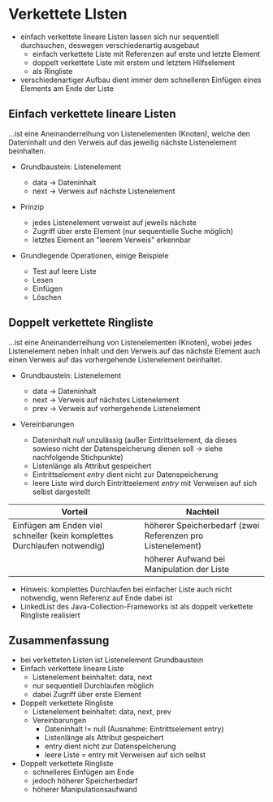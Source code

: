 # Verkettete LIsten

- einfach verkettete lineare Listen lassen sich nur sequentiell durchsuchen, deswegen verschiedenartig ausgebaut
  - einfach verkettete Liste mit Referenzen auf erste und letzte Element
  - doppelt verkettete Liste mit erstem und letztem Hilfselement
  - als Ringliste
- verschiedenartiger Aufbau dient immer dem schnelleren Einfügen eines Elements am Ende der Liste

## Einfach verkettete lineare Listen

...ist eine Aneinanderreihung von Listenelementen (Knoten), welche den Dateninhalt und den Verweis auf das jeweilig nächste Listenelement beinhalten.

- Grundbaustein: Listenelement
  - data -> Dateninhalt
  - next -> Verweis auf nächste Listenelement

- Prinzip
  - jedes Listenelement verweist auf jeweils nächste
  - Zugriff über erste Element (nur sequentielle Suche möglich)
  - letztes Element an "leerem Verweis" erkennbar

- Grundlegende Operationen, einige Beispiele
  - Test auf leere Liste
  - Lesen
  - Einfügen
  - Löschen

## Doppelt verkettete Ringliste

...ist eine Aneinanderreihung von Listenelementen (Knoten), wobei jedes Listenelement neben Inhalt und den Verweis auf das nächste Element auch einen Verweis auf das vorhergehende Listenelement beinhaltet.

- Grundbaustein: Listenelement
  - data -> Dateninhalt
  - next -> Verweis auf nächstes Listenelement
  - prev -> Verweis auf vorhergehende Listenelement

- Vereinbarungen
  - Dateninhalt _null_ unzulässig (außer Eintrittselement, da dieses sowieso nicht der Datenspeicherung dienen soll -> siehe nachfolgende Stichpunkte)
  - Listenlänge als Attribut gespeichert
  - Eintrittselement _entry_ dient nicht zur Datenspeicherung
  - leere Liste wird durch Eintrittselement _entry_ mit Verweisen auf sich selbst dargestellt

| Vorteil                                                                  | Nachteil                                                   |
|--------------------------------------------------------------------------|------------------------------------------------------------|
| Einfügen am Enden viel schneller (kein komplettes Durchlaufen notwendig) | höherer Speicherbedarf (zwei Referenzen pro Listenelement) |
|                                                                          | höherer Aufwand bei Manipulation der Liste                 |

- Hinweis: komplettes Durchlaufen bei einfacher Liste auch nicht notwendig, wenn Referenz auf Ende dabei ist
- LinkedList des Java-Collection-Frameworks ist als doppelt verkettete Ringliste realisiert

## Zusammenfassung

- bei verketteten Listen ist Listenelement Grundbaustein
- Einfach verkettete lineare Liste
  - Listenelement beinhaltet: data, next
  - nur sequentiell Durchlaufen möglich
  - dabei Zugriff über erste Element
- Doppelt verkettete Ringliste
  - Listenelement beinhaltet: data, next, prev
  - Vereinbarungen
    - Dateninhalt != null (Ausnahme: Eintrittselement entry)
    - Listenlänge als Attribut gespeichert
    - entry dient nicht zur Datenspeicherung
    - leere Liste = entry mit Verweisen auf sich selbst
- Doppelt verkettete Ringliste
  - schnelleres Einfügen am Ende
  - jedoch höherer Speicherbedarf
  - höherer Manipulationsaufwand
